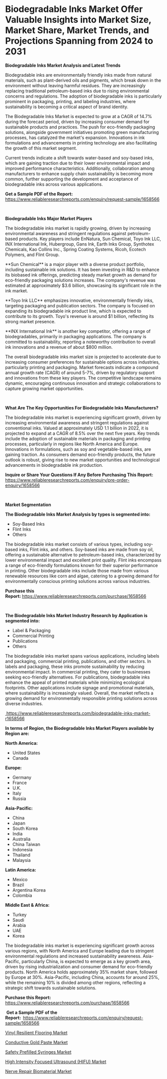 <p><h1>Biodegradable Inks Market Offer Valuable Insights into Market Size, Market Share, Market Trends, and Projections Spanning from 2024 to 2031</h1></p><p><strong>Biodegradable Inks Market Analysis and Latest Trends</strong></p>
<p><p>Biodegradable inks are environmentally friendly inks made from natural materials, such as plant-derived oils and pigments, which break down in the environment without leaving harmful residues. They are increasingly replacing traditional petroleum-based inks due to rising environmental concerns and regulations. The adoption of biodegradable inks is particularly prominent in packaging, printing, and labeling industries, where sustainability is becoming a critical aspect of brand identity.</p><p>The Biodegradable Inks Market is expected to grow at a CAGR of 14.7% during the forecast period, driven by increasing consumer demand for sustainable products and practices. The push for eco-friendly packaging solutions, alongside government initiatives promoting green manufacturing processes, has catalyzed the market's expansion. Innovations in ink formulations and advancements in printing technology are also facilitating the growth of this market segment. </p><p>Current trends indicate a shift towards water-based and soy-based inks, which are gaining traction due to their lower environmental impact and improved performance characteristics. Additionally, collaboration among manufacturers to enhance supply chain sustainability is becoming more common, further supporting the development and acceptance of biodegradable inks across various applications.</p></p>
<p><strong>Get a Sample PDF of the Report:&nbsp;</strong> <a href="https://www.reliableresearchreports.com/enquiry/request-sample/1658566?utm_campaign=113&utm_medium=2&utm_source=Github&utm_content=ia&utm_term=08112024&utm_id=biodegradable-inks">https://www.reliableresearchreports.com/enquiry/request-sample/1658566</a></p>
<p>&nbsp;</p>
<p><strong>Biodegradable Inks Major Market Players</strong></p>
<p><p>The biodegradable inks market is rapidly growing, driven by increasing environmental awareness and stringent regulations against petroleum-based products. Key players include EnNatura, Sun Chemical, Toyo Ink LLC, INX International Ink, Hubergroup, Gans Ink, Earth Inks Group, Synthotex Chemicals, Kao Collins Inc., Spring Coating Systems, Ricoh, Ecotech Polymers, and Flint Group. </p><p>**Sun Chemical** is a major player with a diverse product portfolio, including sustainable ink solutions. It has been investing in R&D to enhance its biobased ink offerings, predicting steady market growth as demand for eco-friendly packaging solutions increases. The company's revenue was estimated at approximately $3.6 billion, showcasing its significant role in the ink market.</p><p>**Toyo Ink LLC** emphasizes innovative, environmentally friendly inks, targeting packaging and publication sectors. The company is focused on expanding its biodegradable ink product line, which is expected to contribute to its growth. Toyo's revenue is around $1 billion, reflecting its strong market presence.</p><p>**INX International Ink** is another key competitor, offering a range of biodegradables, primarily in packaging applications. The company is committed to sustainability, reporting a noteworthy contribution to overall ink innovations and a revenue of about $800 million.</p><p>The overall biodegradable inks market size is projected to accelerate due to increasing consumer preferences for sustainable options across industries, particularly printing and packaging. Market forecasts indicate a compound annual growth rate (CAGR) of around 5-7%, driven by regulatory support and innovations from these key players. The competitive landscape remains dynamic, encouraging continuous innovation and strategic collaborations to capture growing market opportunities.</p></p>
<p>&nbsp;</p>
<p><strong>What Are The Key Opportunities For Biodegradable Inks Manufacturers?</strong></p>
<p><p>The biodegradable inks market is experiencing significant growth, driven by increasing environmental awareness and stringent regulations against conventional inks. Valued at approximately USD 1.1 billion in 2022, it is projected to expand at a CAGR of 8.5% over the next five years. Key trends include the adoption of sustainable materials in packaging and printing processes, particularly in regions like North America and Europe. Innovations in formulations, such as soy and vegetable-based inks, are gaining traction. As consumers demand eco-friendly products, the future outlook is robust, giving rise to new market opportunities and technological advancements in biodegradable ink production.</p></p>
<p><strong>Inquire or Share Your Questions If Any Before Purchasing This Report:</strong> <a href="https://www.reliableresearchreports.com/enquiry/pre-order-enquiry/1658566?utm_campaign=113&utm_medium=2&utm_source=Github&utm_content=ia&utm_term=08112024&utm_id=biodegradable-inks">https://www.reliableresearchreports.com/enquiry/pre-order-enquiry/1658566</a></p>
<p>&nbsp;</p>
<p><strong>Market Segmentation</strong></p>
<p><strong>The Biodegradable Inks Market Analysis by types is segmented into:</strong></p>
<p><ul><li>Soy-Based Inks</li><li>Flint Inks</li><li>Others</li></ul></p>
<p><p>The biodegradable inks market consists of various types, including soy-based inks, Flint inks, and others. Soy-based inks are made from soy oil, offering a sustainable alternative to petroleum-based inks, characterized by lower environmental impact and excellent print quality. Flint inks encompass a range of eco-friendly formulations known for their superior performance in printing. Other biodegradable inks include those made from various renewable resources like corn and algae, catering to a growing demand for environmentally conscious printing solutions across various industries.</p></p>
<p><strong>Purchase this Report:&nbsp;</strong><a href="https://www.reliableresearchreports.com/purchase/1658566?utm_campaign=113&utm_medium=2&utm_source=Github&utm_content=ia&utm_term=08112024&utm_id=biodegradable-inks">https://www.reliableresearchreports.com/purchase/1658566</a></p>
<p>&nbsp;</p>
<p><strong>The Biodegradable Inks Market Industry Research by Application is segmented into:</strong></p>
<p><ul><li>Label & Packaging</li><li>Commercial Printing</li><li>Publications</li><li>Others</li></ul></p>
<p><p>The biodegradable inks market spans various applications, including labels and packaging, commercial printing, publications, and other sectors. In labels and packaging, these inks promote sustainability by reducing environmental impact. In commercial printing, they cater to businesses seeking eco-friendly alternatives. For publications, biodegradable inks enhance the appeal of printed materials while minimizing ecological footprints. Other applications include signage and promotional materials, where sustainability is increasingly valued. Overall, the market reflects a growing demand for environmentally responsible printing solutions across diverse industries.</p></p>
<p><a href="https://www.reliableresearchreports.com/biodegradable-inks-market-r1658566?utm_campaign=113&utm_medium=2&utm_source=Github&utm_content=ia&utm_term=08112024&utm_id=biodegradable-inks">&nbsp;https://www.reliableresearchreports.com/biodegradable-inks-market-r1658566</a></p>
<p><strong>In terms of Region, the Biodegradable Inks Market Players available by Region are:</strong></p>
<p>
    <p> <strong> North America: </strong>
        <ul>
            <li>United States</li>
            <li>Canada</li>
        </ul>
        </p> 
    <p> <strong> Europe: </strong>
        <ul>
            <li>Germany</li>
            <li>France</li>
            <li>U.K.</li>
            <li>Italy</li>
            <li>Russia</li>
        </ul>
        </p> 
    <p> <strong> Asia-Pacific: </strong>
        <ul>
            <li>China</li>
            <li>Japan</li>
            <li>South Korea</li>
            <li>India</li>
            <li>Australia</li>
            <li>China Taiwan</li>
            <li>Indonesia</li>
            <li>Thailand</li>
            <li>Malaysia</li>
        </ul>
        </p> 
    <p> <strong> Latin America: </strong>
        <ul>
            <li>Mexico</li>
            <li>Brazil</li>
            <li>Argentina Korea</li>
            <li>Colombia</li>
        </ul>
        </p> 
    <p> <strong> Middle East & Africa: </strong>
        <ul>
            <li>Turkey</li>
            <li>Saudi</li>
            <li>Arabia</li>
            <li>UAE</li>
            <li>Korea</li>
        </ul>
    </p>
    </p>
<p><p>The biodegradable inks market is experiencing significant growth across various regions, with North America and Europe leading due to stringent environmental regulations and increased sustainability awareness. Asia-Pacific, particularly China, is expected to emerge as a key growth area, driven by rising industrialization and consumer demand for eco-friendly products. North America holds approximately 35% market share, followed by Europe at 30%. Asia-Pacific, including China, accounts for around 25%, while the remaining 10% is divided among other regions, reflecting a strategic shift towards sustainable solutions.</p></p>
<p><strong>Purchase this Report: </strong><a href="https://www.reliableresearchreports.com/purchase/1658566?utm_campaign=113&utm_medium=2&utm_source=Github&utm_content=ia&utm_term=08112024&utm_id=biodegradable-inks">https://www.reliableresearchreports.com/purchase/1658566</a></p>
<p>&nbsp;<strong>Get a Sample PDF of the Report:&nbsp;&nbsp;</strong><a href="https://www.reliableresearchreports.com/enquiry/request-sample/1658566?utm_campaign=113&utm_medium=2&utm_source=Github&utm_content=ia&utm_term=08112024&utm_id=biodegradable-inks">https://www.reliableresearchreports.com/enquiry/request-sample/1658566</a></p>
<p><strong></strong></p>
<p><p><a href="https://github.com/RuthLucas64/Market-Research-Report-List-1/blob/main/vinyl-resilient-flooring-market.md?utm_campaign=113&utm_medium=2&utm_source=Github&utm_content=ia&utm_term=08112024&utm_id=biodegradable-inks">Vinyl Resilient Flooring Market</a></p><p><a href="https://github.com/NathanColeman327/Market-Research-Report-List-1/blob/main/conductive-gold-paste-market.md?utm_campaign=113&utm_medium=2&utm_source=Github&utm_content=ia&utm_term=08112024&utm_id=biodegradable-inks">Conductive Gold Paste Market</a></p><p><a href="https://issuu.com/reportprime-2/docs/safety-prefilled-syringes-market-si_51a17752b3829f?utm_campaign=113&utm_medium=2&utm_source=Github&utm_content=ia&utm_term=08112024&utm_id=biodegradable-inks">Safety Prefilled Syringes Market</a></p><p><a href="https://issuu.com/reportprime-2/docs/high-intensity-focused-ultrasound-h_b0440ae16430e4?utm_campaign=113&utm_medium=2&utm_source=Github&utm_content=ia&utm_term=08112024&utm_id=biodegradable-inks">High Intensity Focused Ultrasound (HIFU) Market</a></p><p><a href="https://issuu.com/reportprime-2/docs/nerve-repair-biomaterial-market-siz_f576e8c4151913?utm_campaign=113&utm_medium=2&utm_source=Github&utm_content=ia&utm_term=08112024&utm_id=biodegradable-inks">Nerve Repair Biomaterial Market</a></p></p>